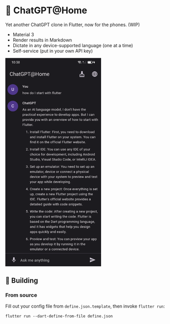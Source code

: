 # :robot: ChatGPT@Home

Yet another ChatGPT clone in Flutter, now for the phones. (WIP)

- Material 3
- Render results in Markdown
- Dictate in any device-supported language (one at a time)
- Self-service (put in your own API key)

<img src="site/main_screen.png" width="300" alt="Main screen" />

## :hammer: Building

### From source

Fill out your config file from `define.json.template`, then invoke `flutter run`:

```shell
flutter run --dart-define-from-file define.json
```